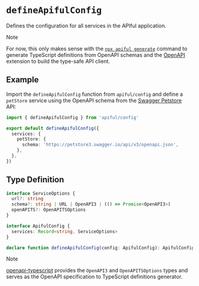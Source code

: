 # `defineApifulConfig`

Defines the configuration for all services in the APIful application.

> [!NOTE]
> For now, this only makes sense with the [`npx apiful generate`](/guide/cli) command to generate TypeScript definitions from OpenAPI schemas and the [OpenAPI](/extensions/openapi) extension to build the type-safe API client.

## Example

Import the `defineApifulConfig` function from `apiful/config` and define a `petStore` service using the OpenAPI schema from the [Swagger Petstore](https://petstore3.swagger.io) API:

```ts
import { defineApifulConfig } from 'apiful/config'

export default defineApifulConfig({
  services: {
    petStore: {
      schema: 'https://petstore3.swagger.io/api/v3/openapi.json',
    },
  },
})
```

## Type Definition

```ts
interface ServiceOptions {
  url?: string
  schema?: string | URL | OpenAPI3 | (() => Promise<OpenAPI3>)
  openAPITS?: OpenAPITSOptions
}

interface ApifulConfig {
  services: Record<string, ServiceOptions>
}

declare function defineApifulConfig(config: ApifulConfig): ApifulConfig
```

> [!NOTE]
> [openapi-typescript](https://github.com/openapi-ts/openapi-typescript) provides the `OpenAPI3` and `OpenAPITSOptions` types and serves as the OpenAPI specification to TypeScript definitions generator.
